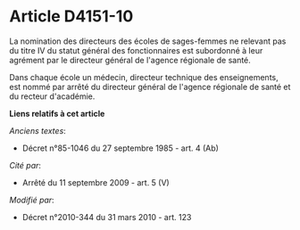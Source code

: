 # Article D4151-10

La nomination des directeurs des écoles de sages-femmes ne relevant pas du titre IV du statut général des fonctionnaires est
subordonné à leur agrément par le  directeur général de l'agence régionale de santé. 

Dans chaque école un médecin, directeur technique des enseignements, est nommé par arrêté du  directeur général de l'agence
régionale de santé et du recteur d'académie.

**Liens relatifs à cet article**

_Anciens textes_:

  - Décret n°85-1046 du 27 septembre 1985 - art. 4 (Ab)

_Cité par_:

  - Arrêté du 11 septembre 2009 - art. 5 (V)

_Modifié par_:

  - Décret n°2010-344 du 31 mars 2010 - art. 123

